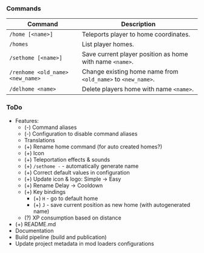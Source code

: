 ### Commands

| Command                          | Description                                                  |
|----------------------------------|--------------------------------------------------------------|
| `/home [<name>]`                 | Teleports player to home coordinates.                        |
| `/homes`                         | List player homes.                                           |
| `/sethome [<name>]`              | Save current player position as home with name `<name>`.     |
| `/renhome <old_name> <new_name>` | Change existing home name from `<old_name>` to `<new_name>`. |
| `/delhome <name>`                | Delete players home with name `<name>`.                      |

### ToDo

* Features:
    * (-) Command aliases
    * (-) Configuration to disable command aliases
    * Translations
    * (+) Rename home command (for auto created homes?)
    * (+) Icon
    * (+) Teleportation effects & sounds
    * (+) `/sethome -` - automatically generate name
    * (+) Correct default values in configuration
    * (+) Update icon & logo: Simple -> Easy
    * (+) Rename Delay -> Cooldown
    * (+) Key bindings
        * (+) `H` - go to default home
        * (+) `J` - save current position as new home (with autogenerated name)
    * (?) XP consumption based on distance
* (+) README.md
* Documentation
* Build pipeline (build and publication)
* Update project metadata in mod loaders configurations